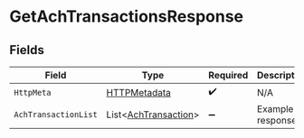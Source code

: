 # GetAchTransactionsResponse


## Fields

| Field                                                             | Type                                                              | Required                                                          | Description                                                       |
| ----------------------------------------------------------------- | ----------------------------------------------------------------- | ----------------------------------------------------------------- | ----------------------------------------------------------------- |
| `HttpMeta`                                                        | [HTTPMetadata](../../Models/Components/HTTPMetadata.md)           | :heavy_check_mark:                                                | N/A                                                               |
| `AchTransactionList`                                              | List<[AchTransaction](../../Models/Components/AchTransaction.md)> | :heavy_minus_sign:                                                | Example response                                                  |